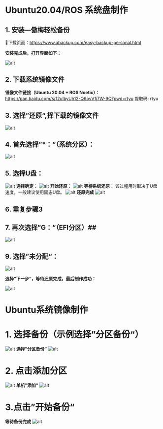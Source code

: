 # Ubuntu20.04/ROS 系统盘制作

## 1. 安装—傲梅轻松备份
🎉下载页面：https://www.abackup.com/easy-backup-personal.html

**安装完成后，打开界面如下：**

![alt](fig/1.png)

## 2. 下载系统镜像文件
**镜像文件链接（Ubuntu 20.04 + ROS Noetic）：**
https://pan.baidu.com/s/12uIbyUh12-Q6ovV1j7W-9Q?pwd=rtyu 提取码: rtyu 

## 3. 选择”还原“,择下载的镜像文件
![alt](fig/2.png)

## 4. 首先选择”*：“（系统分区）：
![alt](fig/4.png)

## 5. 选择U盘：
![alt](fig/5.png)
**选择确定：**
![alt](fig/6.png)
**开始还原：**
![alt](fig/7.png)
**等待系统还原：**
该过程用时取决于U盘速度，一般建议使用固态U盘。
![alt](fig/8.png)
**还原完成**
![alt](fig/9.png)

## 6. 重复步骤3

## 7. 再次选择”G：“（EFI分区）##
![alt](fig/10.png)

## 9. 选择”未分配“：
![alt](fig/11.png)

**选择”下一步“，等待还原完成，最后制作成功：**

![alt](fig/12.png)

# Ubuntu系统镜像制作

# 1. 选择备份（示例选择”分区备份“）
![alt](fig/img_1.png)
**选择”分区备份“**
![alt](fig/img_2.png)

# 2. 点击添加分区
![alt](fig/img_3.png)
**单机”添加“**
![alt](fig/img_4.png)

# 3.点击”开始备份“
**等待备份完成**
![alt](fig/img_5.png)
